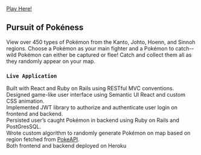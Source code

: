 [Play Here!](https://pursuit-of-pokeness.herokuapp.com)

## Pursuit of Pokéness
View over 450 types of Pokémon from the Kanto, Johto, Hoenn, and Sinnoh regions. Choose a Pokémon as your main fighter and a Pokémon to catch-- wild Pokémon can either be captured or flee! Catch and collect them all as they randomly appear on your map.

### `Live Application`
Built with React and Ruby on Rails using RESTful MVC conventions. <br/>
Designed game-like user interface using Semantic UI React and custom CSS animation. <br/>
Implemented JWT library to authorize and authenticate user login on frontend and backend. <br/>
Persisted user’s caught Pokémon in backend using Ruby on Rails and PostGresSQL. <br/>
Wrote custom algorithm to randomly generate Pokémon on map based on region fetched from [PokeAPI](https://pokeapi.co/). <br/>
Both frontend and backend deployed on Heroku
